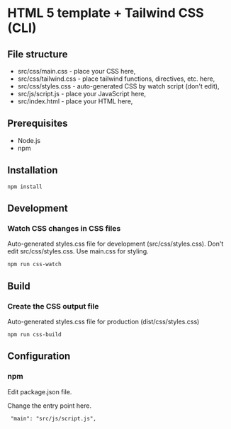 # HTML 5 template + Tailwind CSS (CLI)

## File structure

- src/css/main.css - place your CSS here,
- src/css/tailwind.css - place tailwind functions, directives, etc. here,
- src/css/styles.css - auto-generated CSS by watch script (don't edit),
- src/js/script.js - place your JavaScript here,
- src/index.html - place your HTML here,

## Prerequisites

- Node.js
- npm

## Installation

```npm install```

## Development

### Watch CSS changes in CSS files

Auto-generated styles.css file for development (src/css/styles.css). Don't edit src/css/styles.css. Use main.css for styling.

``` npm run css-watch ```

## Build

### Create the CSS output file

 Auto-generated styles.css file for production (dist/css/styles.css)

``` npm run css-build ```

## Configuration

### npm 

Edit package.json file.

Change the entry point here.

``` "main": "src/js/script.js",```
